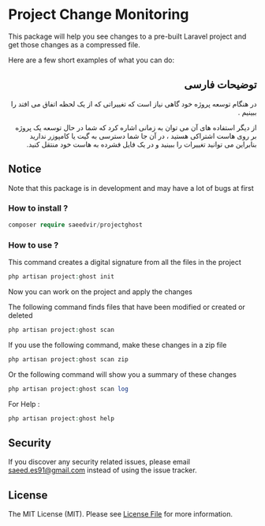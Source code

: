 # Project Change Monitoring
This package will help you see changes to a pre-built Laravel project and get those changes as a compressed file.

Here are a few short examples of what you can do:
<div lang="fa" dir="rtl">

## توضیحات فارسی

در هنگام توسعه پروژه خود گاهی نیاز است که تغییراتی که از یک لحظه اتفاق می افتد را ببینیم
.

از دیگر استفاده های آن می توان به زمانی اشاره کرد که شما در حال توسعه یک پروژه بر روی هاست اشتراکی هستید ، در آن جا شما دسترسی به گیت یا کامپوزر ندارید
بنابراین می توانید تغییرات را ببینید و در یک فایل فشرده به هاست خود منتقل کنید.

</div>

## Notice
Note that this package is in development and may have a lot of bugs at first

### How to install ?

```php
composer require saeedvir/projectghost
```
### How to use ?

This command creates a digital signature from all the files in the project
```php
php artisan project:ghost init
```

Now you can work on the project and apply the changes

The following command finds files that have been modified or created or deleted
```php
php artisan project:ghost scan
```

If you use the following command, make these changes in a zip file
```php
php artisan project:ghost scan zip
```

Or the following command will show you a summary of these changes
```php
php artisan project:ghost scan log
```

For Help :
```php
php artisan project:ghost help
```

## Security

If you discover any security related issues, please email [saeed.es91@gmail.com](mailto:saeed.es91@gmail.com) instead of using the issue tracker.

## License

The MIT License (MIT). Please see [License File](LICENSE.md) for more information.
